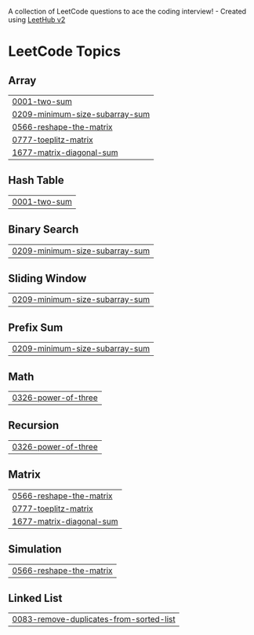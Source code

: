 A collection of LeetCode questions to ace the coding interview! - Created using [LeetHub v2](https://github.com/arunbhardwaj/LeetHub-2.0)
<!---LeetCode Topics Start-->
# LeetCode Topics
## Array
|  |
| ------- |
| [0001-two-sum](https://github.com/harshasaiakhil/leetcode/tree/master/0001-two-sum) |
| [0209-minimum-size-subarray-sum](https://github.com/harshasaiakhil/leetcode/tree/master/0209-minimum-size-subarray-sum) |
| [0566-reshape-the-matrix](https://github.com/harshasaiakhil/leetcode/tree/master/0566-reshape-the-matrix) |
| [0777-toeplitz-matrix](https://github.com/harshasaiakhil/leetcode/tree/master/0777-toeplitz-matrix) |
| [1677-matrix-diagonal-sum](https://github.com/harshasaiakhil/leetcode/tree/master/1677-matrix-diagonal-sum) |
## Hash Table
|  |
| ------- |
| [0001-two-sum](https://github.com/harshasaiakhil/leetcode/tree/master/0001-two-sum) |
## Binary Search
|  |
| ------- |
| [0209-minimum-size-subarray-sum](https://github.com/harshasaiakhil/leetcode/tree/master/0209-minimum-size-subarray-sum) |
## Sliding Window
|  |
| ------- |
| [0209-minimum-size-subarray-sum](https://github.com/harshasaiakhil/leetcode/tree/master/0209-minimum-size-subarray-sum) |
## Prefix Sum
|  |
| ------- |
| [0209-minimum-size-subarray-sum](https://github.com/harshasaiakhil/leetcode/tree/master/0209-minimum-size-subarray-sum) |
## Math
|  |
| ------- |
| [0326-power-of-three](https://github.com/harshasaiakhil/leetcode/tree/master/0326-power-of-three) |
## Recursion
|  |
| ------- |
| [0326-power-of-three](https://github.com/harshasaiakhil/leetcode/tree/master/0326-power-of-three) |
## Matrix
|  |
| ------- |
| [0566-reshape-the-matrix](https://github.com/harshasaiakhil/leetcode/tree/master/0566-reshape-the-matrix) |
| [0777-toeplitz-matrix](https://github.com/harshasaiakhil/leetcode/tree/master/0777-toeplitz-matrix) |
| [1677-matrix-diagonal-sum](https://github.com/harshasaiakhil/leetcode/tree/master/1677-matrix-diagonal-sum) |
## Simulation
|  |
| ------- |
| [0566-reshape-the-matrix](https://github.com/harshasaiakhil/leetcode/tree/master/0566-reshape-the-matrix) |
## Linked List
|  |
| ------- |
| [0083-remove-duplicates-from-sorted-list](https://github.com/harshasaiakhil/leetcode/tree/master/0083-remove-duplicates-from-sorted-list) |
<!---LeetCode Topics End-->